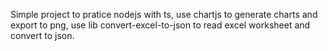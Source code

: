 Simple project to pratice nodejs with ts, use chartjs to generate charts and export to png, use lib convert-excel-to-json to read excel worksheet and convert to json.
